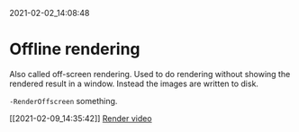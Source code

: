 2021-02-02_14:08:48

# Offline rendering

Also called off-screen rendering.
Used to do rendering without showing the rendered result in a window.
Instead the images are written to disk.

`-RenderOffscreen` something.

[[2021-02-09_14:35:42]] [Render video](./Render%20video.md)  
